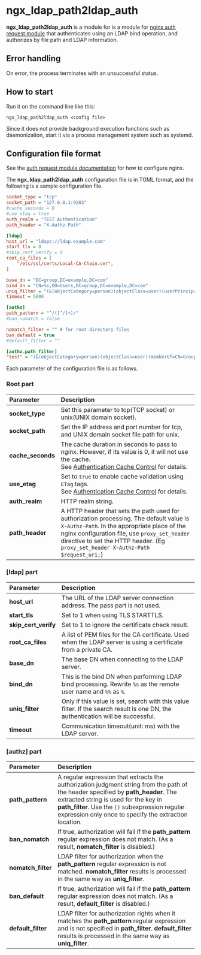 # ngx\_ldap\_path2ldap\_auth

**ngx\_ldap\_path2ldap\_auth** is a module for is a module for [nginx auth request module](http://nginx.org/en/docs/http/ngx_http_auth_request_module.html) that authenticates using an LDAP bind operation, and authorizes by file path and LDAP information.

## Error handling

On error, the process terminates with an unsuccessful status. 

## How to start

Run it on the command line like this:

```
ngx_ldap_path2ldap_auth <config file>
```

Since it does not provide background execution functions such as daemonization,
start it via a process management system such as systemd.

## Configuration file format

See the [auth request module documentation](http://nginx.org/en/docs/http/ngx_http_auth_request_module.html) for how to configure nginx.

The **ngx\_ldap\_path2ldap\_auth** configuration file is in TOML format, and the following is a sample configuration file.

```ini
socket_type = "tcp"
socket_path = "127.0.0.1:9203"
#cache_seconds = 0
#use_etag = true
auth_realm = "TEST Authentication"
path_header = "X-Authz-Path"

[ldap]
host_url = "ldaps://ldap.example.com"
start_tls = 0
#skip_cert_verify = 0
root_ca_files = [
	"/etc/ssl/certs/Local-CA-Chain.cer",
]

base_dn = "DC=group,DC=example,DC=com"
bind_dn = "CN=%s,OU=Users,DC=group,DC=example,DC=com"
uniq_filter = "(&(objectCategory=person)(objectClass=user)(userPrincipalName=%s@example.com))"
timeout = 5000

[authz]
path_pattern = "^/([^/]+)/"
#ban_nomatch = false

nomatch_filter = "" # for root directory files
ban_default = true
#default_filter = ""

[authz.path_filter]
"test" = "(&(objectCategory=person)(objectClass=user)(memberOf=CN=Group1,DC=example,DC=com)(userPrincipalName=%s@example.com))"
```

Each parameter of the configuration file is as follows.

### Root part

| Parameter | Description |
| :--- | :--- |
| **socket\_type** | Set this parameter to tcp(TCP socket) or unix(UNIX domain socket). |
| **socket\_path** | Set the IP address and port number for tcp, and UNIX domain socket file path for unix. |
| **cache\_seconds** | The cache duration in seconds to pass to nginx. However, if its value is 0, it will not use the cache.<br>See [Authentication Cache Control](proxy_cache.md) for details.|
| **use_etag** | Set to `true` to enable cache validation using `ETag` tags.<br>See [Authentication Cache Control](proxy_cache.md) for details.|
| **auth\_realm** | HTTP realm string. |
| **path\_header** | A HTTP header that sets the path used for authorization processing. The default value is `X-Authz-Path`. In the appropriate place of the nginx configuration file, use `proxy_set_header` directive to set the HTTP header. (Eg `proxy_set_header X-Authz-Path $request_uri;`) |

### **\[ldap\]** part

| Parameter | Description |
| :--- | :--- |
| **host\_url** | The URL of the LDAP server connection address. The pass part is not used. |
| **start\_tls** | Set to 1 when using TLS STARTTLS. |
| **skip\_cert\_verify** | Set to 1 to ignore the certificate check result. |
| **root\_ca\_files** | A list of PEM files for the CA certificate. Used when the LDAP server is using a certificate from a private CA. |
| **base\_dn** | The base DN when connecting to the LDAP server. |
| **bind\_dn** | This is the bind DN when performing LDAP bind processing. Rewrite `%s` as the remote user name and `%%` as `%`. |
| **uniq\_filter** | Only if this value is set, search with this value filter. If the search result is one DN, the authentication will be successful. |
| **timeout** | Communication timeout(unit: ms) with the LDAP server. |

### **\[authz\]** part

| Parameter | Description |
| :--- | :--- |
| **path\_pattern** | A regular expression that extracts the authorization judgment string from the path of the header specified by **path_header**. The extracted string is used for the key in **path\_filter**. Use the `()` subexpression regular expression only once to specify the extraction location. |
| **ban\_nomatch** | If true, authorization will fail if the **path\_pattern** regular expression does not match. (As a result, **nomatch\_filter** is disabled.) |
| **nomatch\_filter** | LDAP filter for authorization when the **path\_pattern** regular expression is not matched. **nomatch\_filter** results is processed in the same way as **uniq\_filter**. |
| **ban\_default** | If true, authorization will fail if the **path\_pattern** regular expression does not match. (As a result, **default\_filter** is disabled.) |
| **default\_filter** | LDAP filter for authorization rights when it matches the **path\_pattern** regular expression and is not specified in **path\_filter**. **default\_filter** results is processed in the same way as **uniq\_filter**. |
